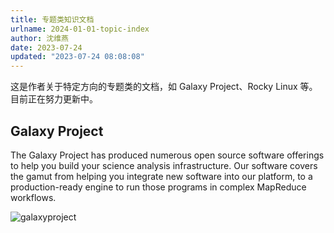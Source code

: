 ```yaml
---
title: 专题类知识文档
urlname: 2024-01-01-topic-index
author: 沈维燕
date: 2023-07-24
updated: "2023-07-24 08:08:08"
---
```


这是作者关于特定方向的专题类的文档，如 Galaxy Project、Rocky Linux 等。目前正在努力更新中。

## Galaxy Project

The Galaxy Project has produced numerous open source software offerings to help you build your science analysis infrastructure. Our software covers the gamut from helping you integrate new software into our platform, to a production-ready engine to run those programs in complex MapReduce workflows.

![galaxyproject](https://kg.weiyan.tech/2025/03/galaxyproject.jpg)

